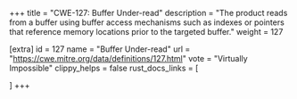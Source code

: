 +++
title = "CWE-127: Buffer Under-read"
description	= "The product reads from a buffer using buffer access mechanisms such as indexes or pointers that reference memory locations prior to the targeted buffer."
weight = 127

[extra]
id = 127
name = "Buffer Under-read"
url = "https://cwe.mitre.org/data/definitions/127.html"
vote = "Virtually Impossible"
clippy_helps = false
rust_docs_links = [
	
]
+++

